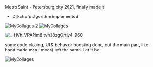 Metro Saint - Petersburg city 2021, finally made it 

- Dijkstra's algorithm implemented

![MyCollages-2](https://user-images.githubusercontent.com/88098218/149635591-a2fd2aaf-a326-44e7-8669-c0569f95a882.jpg)
![MyCollages](https://user-images.githubusercontent.com/88098218/149635595-cd664a5d-4196-4720-8643-3608538d23a9.jpg)

![_-HVh_VPAPlm8ltvh38zgOrtIy4-960](https://github.com/fresh-Blood/Metro_SPB_Dijkstras_algorithm/assets/88098218/ece8e44a-e27b-4cee-a699-b2573deccf42)

some code cleaing, UI & behavior boosting done, but the main part, like hand made map i mean) left the same. Let it be. 

![MyCollages](https://github.com/fresh-Blood/Metro_SPB_Dijkstras_algorithm/assets/88098218/982e433c-cbed-4309-9d08-a51d656013e2)


